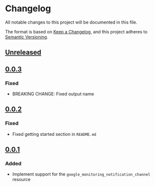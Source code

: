 # Changelog

All notable changes to this project will be documented in this file.

The format is based on [Keep a Changelog](https://keepachangelog.com/en/1.0.0/),
and this project adheres to [Semantic Versioning](https://semver.org/spec/v2.0.0.html).

## [Unreleased]

## [0.0.3]

### Fixed

- BREAKING CHANGE: Fixed output name

## [0.0.2]

### Fixed

- Fixed getting started section in `README.md`

## [0.0.1]

### Added

- Implement support for the `google_monitoring_notification_channel` resource

[unreleased]: https://github.com/mineiros-io/terraform-google-monitoring-notification-channel/compare/v0.0.3...HEAD
[0.0.3]: https://github.com/mineiros-io/terraform-google-monitoring-notification-channel/releases/tag/v0.0.3
[0.0.2]: https://github.com/mineiros-io/terraform-google-monitoring-notification-channel/releases/tag/v0.0.2
[0.0.1]: https://github.com/mineiros-io/terraform-google-monitoring-notification-channel/releases/tag/v0.0.1
